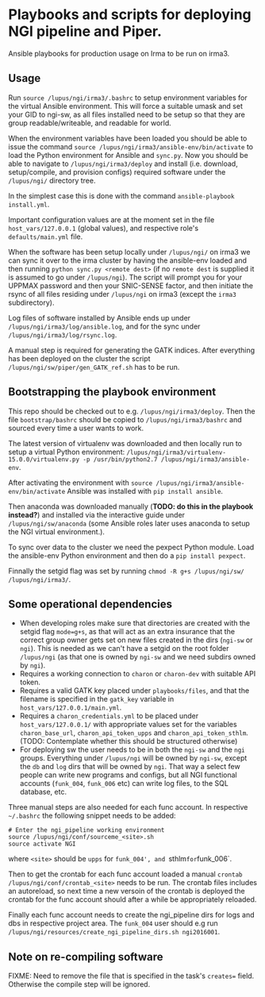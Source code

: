 # Playbooks and scripts for deploying NGI pipeline and Piper. 

Ansible playbooks for production usage on Irma to be run on irma3. 

## Usage 

Run `source /lupus/ngi/irma3/.bashrc` to setup environment variables for the virtual Ansible environment. This will force a suitable umask and set your GID to ngi-sw, as all files installed need to be setup so that they are group readable/writeable, and readable for world. 

When the environment variables have been loaded you should be able to issue the command `source /lupus/ngi/irma3/ansible-env/bin/activate` to load the Python environment for Ansible and `sync.py`. Now you should be able to navigate to `/lupus/ngi/irma3/deploy` and install (i.e. download, setup/compile, and provision configs) required software under the `/lupus/ngi/` directory tree. 

In the simplest case this is done with the command `ansible-playbook install.yml`. 

Important configuration values are at the moment set in the file `host_vars/127.0.0.1` (global values), and respective role's `defaults/main.yml` file. 

When the software has been setup locally under `/lupus/ngi/` on irma3 we can sync it over to the irma cluster by having the ansible-env loaded and then running `python sync.py <remote dest>` (if no `remote dest` is supplied it is assumed to go under `/lupus/ngi`). The script will prompt you for your UPPMAX password and then your SNIC-SENSE factor, and then initiate the rsync of all files residing under `/lupus/ngi` on irma3 (except the `irma3` subdirectory). 

Log files of software installed by Ansible ends up under `/lupus/ngi/irma3/log/ansible.log`, and for the sync under `/lupus/ngi/irma3/log/rsync.log`. 

A manual step is required for generating the GATK indices. After everything has been deployed on the cluster the script `/lupus/ngi/sw/piper/gen_GATK_ref.sh` has to be run. 

## Bootstrapping the playbook environment 

This repo should be checked out to e.g. `/lupus/ngi/irma3/deploy`. Then the file `bootstrap/bashrc` should be copied to `/lupus/ngi/irma3/bashrc` and sourced every time a user wants to work. 

The latest version of virtualenv was downloaded and then locally run to setup a virtual Python environment: `/lupus/ngi/irma3/virtualenv-15.0.0/virtualenv.py -p /usr/bin/python2.7 /lupus/ngi/irma3/ansible-env`.  

After activating the environment with `source /lupus/ngi/irma3/ansible-env/bin/activate` Ansible was installed with `pip install ansible`.
 
Then anaconda was downloaded manually (**TODO: do this in the playbook instead?**) and installed via the interactive guide under `/lupus/ngi/sw/anaconda` (some Ansible roles later uses anaconda to setup the NGI virtual environment.). 

To sync over data to the cluster we need the pexpect Python module. Load the ansible-env Python environment and then do a `pip install pexpect`. 

Finnally the setgid flag was set by running `chmod -R g+s /lupus/ngi/sw/ /lupus/ngi/irma3/`.

## Some operational dependencies

- When developing roles make sure that directories are created with the setgid flag `mode=g+s`, as that will act as an extra insurance that the correct group owner gets set on new files created in the dirs (`ngi-sw` or `ngi`). This is needed as we can't have a setgid on the root folder `/lupus/ngi` (as that one is owned by `ngi-sw` and we need subdirs owned by `ngi`). 
- Requires a working connection to `charon` or `charon-dev` with suitable API token. 
- Requires a valid GATK key placed under `playbooks/files`, and that the filename is specified in the `gatk_key` variable in `host_vars/127.0.0.1/main.yml`. 
- Requires a `charon_credentials.yml` to be placed under `host_vars/127.0.0.1/` with appropriate values set for the variables `charon_base_url`, `charon_api_token_upps` and `charon_api_token_sthlm`. (TODO: Contemplate whether this should be structured otherwise) 
- For deploying sw the user needs to be in both the `ngi-sw` and the `ngi` groups. Everything under `/lupus/ngi` will be owned by `ngi-sw`, except the `db` and `log` dirs that will be owned by `ngi`. That way a select few people can write new programs and configs, but all NGI functional accounts (`funk_004`, `funk_006` etc) can write log files, to the SQL database, etc. 

Three manual steps are also needed for each func account. In respective `~/.bashrc` the following snippet needs to be added: 

	# Enter the ngi_pipeline working environment
	source /lupus/ngi/conf/sourceme_<site>.sh
	source activate NGI

where `<site>` should be `upps` for `funk_004', and `sthlm` for `funk_006`. 

Then to get the crontab for each func account loaded a manual `crontab /lupus/ngi/conf/crontab_<site>` needs to be run. The crontab files includes an autoreload, so next time a new versoin of the crontab is deployed the crontab for the func account should after a while be appropriately reloaded. 

Finally each func account needs to create the ngi_pipeline dirs for logs and dbs in respective project area. The `funk_004` user should e.g run `/lupus/ngi/resources/create_ngi_pipeline_dirs.sh ngi2016001`.

## Note on re-compiling software

FIXME: Need to remove the file that is specified in the task's `creates=` field. Otherwise the compile step will be ignored.  
